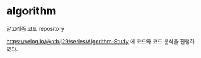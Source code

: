 # algorithm

알고리즘 코드 repository

https://velog.io/@ntbij29/series/Algorithm-Study 에 코드와 코드 분석을 진행하였다.

